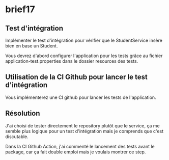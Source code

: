# brief17

## Test d'intégration

Implémenter le test d'intégration pour vérifier que le StudentService insère bien en base un Student. 

Vous devrez d'abord configurer l'application pour les tests grâce au fichier application-test.properties dans le dossier resources des tests.

## Utilisation de la CI Github pour lancer le test d'intégration

Vous implémenterez une CI github pour lancer les tests de l'application.

## Résolution

J'ai choisi de tester directement le repository plutôt que le service, ça me semble plus logique pour un test d'intégration mais je comprends que c'est discutable.

Dans la CI Github Action, j'ai commenté le lancement des tests avant le package, car ça fait double emploi mais je voulais montrer ce step.
